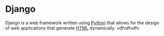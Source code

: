 # Django

Django is a web framework written using [Python](/wiki/Python) that allows for the design of web applications that generate [HTML](/wiki/HTML) dynamically.
vdfvdfvdfv